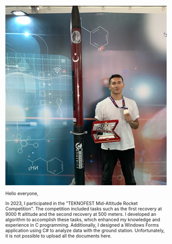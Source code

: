 ![image](https://github.com/alihancakir/TEKNOFEST-2023-SEMI-ALTITUDE-ROCKET-COMPETITION/blob/main/me.jpg)

Hello everyone,

In 2023, I participated in the "TEKNOFEST Mid-Altitude Rocket Competition". 
The competition included tasks such as the first recovery at 9000 ft altitude and the second recovery at 500 meters. 
I developed an algorithm to accomplish these tasks, which enhanced my knowledge and experience in C programming. 
Additionally, I designed a Windows Forms application using C# to analyze data with the ground station.
Unfortunately, it is not possible to upload all the documents here. 
